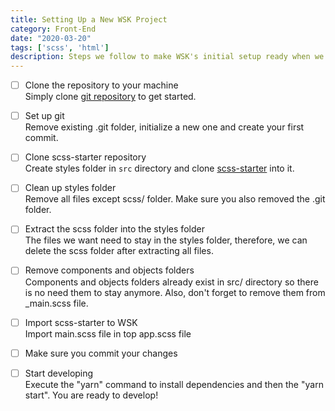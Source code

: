```yaml
---
title: Setting Up a New WSK Project 
category: Front-End
date: "2020-03-20"
tags: ['scss', 'html']
description: Steps we follow to make WSK's initial setup ready when we start a new project. This checklist also covers how to import and start to use scss-starter with WSK.
---
```


- [ ] Clone the repository to your machine  
Simply clone [git repository](https://github.com/atolye15/web-starter-kit) to get started.

- [ ] Set up git  
Remove existing .git folder, initialize a new one and create your first commit.

- [ ] Clone scss-starter repository  
Create styles folder in `src` directory and clone [scss-starter](https://github.com/atolye15/scss-starter/) into it.

- [ ] Clean up styles folder  
Remove all files except scss/ folder. Make sure you also removed the .git folder.

- [ ] Extract the scss folder into the styles folder  
The files we want need to stay in the styles folder, therefore, we can delete the scss folder after extracting all files.

- [ ] Remove components and objects folders  
Components and objects folders already exist in src/ directory so there is no need them to stay anymore. Also, don't forget to remove them from _main.scss file.

- [ ] Import scss-starter to WSK  
Import main.scss file in top app.scss file

- [ ] Make sure you commit your changes

- [ ] Start developing  
Execute the "yarn" command to install dependencies and then the "yarn start". You are ready to develop!
